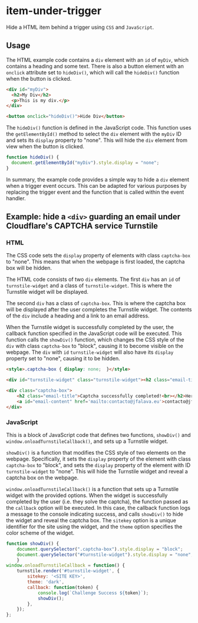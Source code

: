 # item-under-trigger

Hide a HTML item behind a trigger using `CSS` and `JavaScript`.

## Usage

The HTML example code contains a `div` element with an `id` of `myDiv`, which contains a heading and some text. There is also a button element with an `onclick` attribute set to `hideDiv()`, which will call the `hideDiv()` function when the button is clicked.

```html
<div id="myDiv">
  <h2>My Div</h2>
  <p>This is my div.</p>
</div>

<button onclick="hideDiv()">Hide Div</button>
```

The `hideDiv()` function is defined in the JavaScript code. This function uses the `getElementById()` method to select the `div` element with the `myDiv` ID and sets its `display` property to "none". This will hide the `div` element from view when the button is clicked.

```javascript
function hideDiv() {
  document.getElementById("myDiv").style.display = "none";
}
```

In summary, the example code provides a simple way to hide a `div` element when a trigger event occurs. This can be adapted for various purposes by replacing the trigger event and the function that is called within the event handler.

## Example: hide a `<div>` guarding an email under Cloudflare's CAPTCHA service Turnstile

### HTML

The CSS code sets the `display` property of elements with class `captcha-box` to "none". This means that when the webpage is first loaded, the captcha box will be hidden.

The HTML code consists of two `div` elements. The first `div` has an `id` of `turnstile-widget` and a class of `turnstile-widget`. This is where the Turnstile widget will be displayed.

The second `div` has a class of `captcha-box`. This is where the captcha box will be displayed after the user completes the Turnstile widget. The contents of the `div` include a heading and a link to an email address.

When the Turnstile widget is successfully completed by the user, the callback function specified in the JavaScript code will be executed. This function calls the `showDiv()` function, which changes the CSS style of the `div` with class `captcha-box` to "block", causing it to become visible on the webpage. The `div` with `id` `turnstile-widget` will also have its `display` property set to "none", causing it to be hidden.

```html
<style>.captcha-box { display: none;  }</style>

<div id="turnstile-widget" class="turnstile-widget"><h2 class="email-title">Verifying your browser, please hold...</h2></div>

<div class="captcha-box">
    <h2 class="email-title">Captcha successfully completed!<br></h2>Here is my email address:<br>
    <a id="email-content" href='mailto:contacto@jfalava.eu'>contacto@jfalava.eu</a>&nbsp;<img style="vertical-align:-5px;display:inline;" width="20" height="20" id="email-copy" src="resources/copy.png">
</div>
```

### JavaScript

This is a block of JavaScript code that defines two functions, `showDiv()` and `window.onloadTurnstileCallback()`, and sets up a Turnstile widget.

`showDiv()` is a function that modifies the CSS style of two elements on the webpage. Specifically, it sets the `display` property of the element with class `captcha-box` to "block", and sets the `display` property of the element with ID `turnstile-widget` to "none". This will hide the Turnstile widget and reveal a captcha box on the webpage.

`window.onloadTurnstileCallback()` is a function that sets up a Turnstile widget with the provided options. When the widget is successfully completed by the user (i.e. they solve the captcha), the function passed as the `callback` option will be executed. In this case, the callback function logs a message to the console indicating success, and calls `showDiv()` to hide the widget and reveal the captcha box. The `sitekey` option is a unique identifier for the site using the widget, and the `theme` option specifies the color scheme of the widget.

```javascript
function showDiv() {
    document.querySelector(".captcha-box").style.display = "block";
    document.querySelector("#turnstile-widget").style.display = "none";
    }
window.onloadTurnstileCallback = function() {
    turnstile.render('#turnstile-widget', {
        sitekey: '<SITE KEY>',
        theme: 'dark',
        callback: function(token) {
            console.log(`Challenge Success ${token}`);
            showDiv();
        },
    });
};
```
